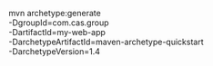 mvn archetype:generate \
  -DgroupId=com.cas.group \
  -DartifactId=my-web-app \
  -DarchetypeArtifactId=maven-archetype-quickstart \
  -DarchetypeVersion=1.4 


